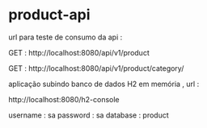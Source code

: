 # product-api

url para teste de consumo da api : 

GET : http://localhost:8080/api/v1/product

GET : http://localhost:8080/api/v1/product/category/<categoryId>


aplicação subindo banco de dados H2 em memória , url : 

http://localhost:8080/h2-console

username : sa
password : sa 
database : product

